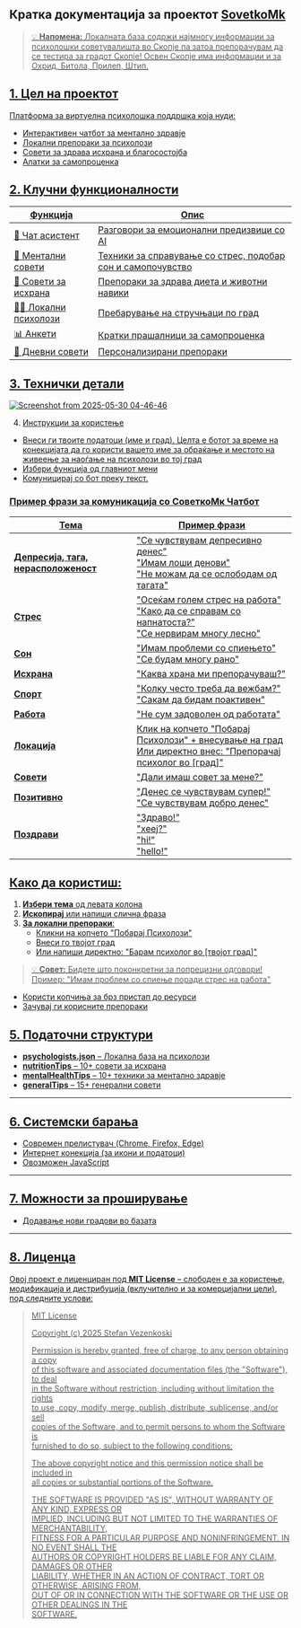 ## Кратка документација за проектот <a href="https://stefanvezenkoski.github.io/SovetkoMk/">SovetkoMk
> 💡 **Напомена:** Локалната база содржи најмногу информации за психолошки советувалишта во Скопје па затоа препорачувам да се тестира за градот Скопје! Освен Скопје има информации и за Охрид, Битола, Прилеп, Штип.

## 1. Цел на проектот
Платформа за виртуелна психолошка поддршка која нуди:
  - Интерактивен чатбот за ментално здравје
  - Локални препораки за психолози
  - Совети за здрава исхрана и благосостојба
  - Алатки за самопроценка


## 2. Клучни функционалности

| Функција               | Опис                                                  |
|------------------------|--------------------------------------------------------|
| 💬 Чат асистент        | Разговори за емоционални предизвици со AI             |
| 🧠 Ментални совети     | Техники за справување со стрес, подобар сон и самопочувство |
| 🍎 Совети за исхрана   | Препораки за здрава диета и животни навики           |
| 👨‍⚕️ Локални психолози  | Пребарување на стручњаци по град                     |
| 📊 Анкети              | Кратки прашалници за самопроценка                    |
| 🌱 Дневни совети       | Персонализирани препораки                            |


## 3. Технички детали

![Screenshot from 2025-05-30 04-46-46](https://github.com/user-attachments/assets/12626860-d7b4-4657-bc01-b8a8b001a977)

4. Инструкции за користење
- Внеси ги твоите податоци (име и град). Целта е ботот за време на конекцијата да го користи вашето име за обраќање и местото на живеење за наоѓање на психолози во тој град
- Избери функција од главниот мени
- Комуницирај со бот преку текст.
  
### Пример фрази за комуникација со СоветкоМк Чатбот

| Тема         | Пример фрази                                                                 |
|--------------|-----------------------------------------------------------------------------|
| **Депресија, тага, нерасположеност** | "Се чувствувам депресивно денес"<br>"Имам лоши денови"<br>"Не можам да се ослободам од тагата" |
| **Стрес**     | "Осеќам голем стрес на работа"<br>"Како да се справам со напнатоста?"<br>"Се нервирам многу лесно" |
| **Сон**       | "Имам проблеми со спиењето"<br>"Се будам многу рано"                      |
| **Исхрана**   | "Каква храна ми препорачуваш?"                                            |
| **Спорт**     | "Колку често треба да вежбам?"<br>"Сакам да бидам поактивен"              |
| **Работа**    | "Не сум задоволен од работата"                                            |
| **Локација**  | Клик на копчето "Побарај Психолози" + внесување на град<br>Или директно внес: "Препорачај психолог во [град]" |
| **Совети**    | "Дали имаш совет за мене?"                                                |
| **Позитивно** | "Денес се чувствувам супер!"<br>"Се чувствувам добро денес"               |
| **Поздрави**  | "Здраво!"<br>"хееј?"<br>"hi!"<br>"hello!"                                |

## Како да користиш:

1. **Избери тема** од левата колона
2. **Ископирај** или напиши слична фраза
3. **За локални препораки**:
   - Кликни на копчето "Побарај Психолози" 
   - Внеси го твојот град
   - Или напиши директно: "Барам психолог во [твојот град]"

> 💡 **Совет:** Бидете што поконкретни за попрецизни одговори!  
> Пример: "Имам проблем со спиење поради стрес на работа"

- Користи копчиња за брз пристап до ресурси
- Зачувај ги корисните препораки

## 5. Податочни структури

- **psychologists.json** – Локална база на психолози  
- **nutritionTips** – 10+ совети за исхрана  
- **mentalHealthTips** – 10+ техники за ментално здравје  
- **generalTips** – 15+ генерални совети  

---

## 6. Системски барања

- Современ прелистувач (Chrome, Firefox, Edge)  
- Интернет конекција (за икони и податоци)  
- Овозможен JavaScript  

---

## 7. Можности за проширување

- Додавање нови градови во базата  

---

## 8. Лиценца

Овој проект е лиценциран под **MIT License** – слободен е за користење, модификација и дистрибуција (вклучително и за комерцијални цели), под следните услови:

> MIT License  
>  
> Copyright (c) 2025 Stefan Vezenkoski  
>  
> Permission is hereby granted, free of charge, to any person obtaining a copy  
> of this software and associated documentation files (the "Software"), to deal  
> in the Software without restriction, including without limitation the rights  
> to use, copy, modify, merge, publish, distribute, sublicense, and/or sell  
> copies of the Software, and to permit persons to whom the Software is  
> furnished to do so, subject to the following conditions:  
>  
> The above copyright notice and this permission notice shall be included in  
> all copies or substantial portions of the Software.  
>  
> THE SOFTWARE IS PROVIDED "AS IS", WITHOUT WARRANTY OF ANY KIND, EXPRESS OR  
> IMPLIED, INCLUDING BUT NOT LIMITED TO THE WARRANTIES OF MERCHANTABILITY,  
> FITNESS FOR A PARTICULAR PURPOSE AND NONINFRINGEMENT. IN NO EVENT SHALL THE  
> AUTHORS OR COPYRIGHT HOLDERS BE LIABLE FOR ANY CLAIM, DAMAGES OR OTHER  
> LIABILITY, WHETHER IN AN ACTION OF CONTRACT, TORT OR OTHERWISE, ARISING FROM,  
> OUT OF OR IN CONNECTION WITH THE SOFTWARE OR THE USE OR OTHER DEALINGS IN THE  
> SOFTWARE.
